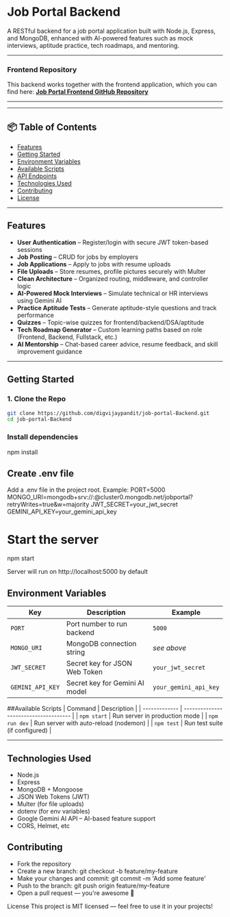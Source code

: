 # Job Portal Backend

A RESTful backend for a job portal application built with Node.js, Express, and MongoDB, enhanced with AI-powered features such as mock interviews, aptitude practice, tech roadmaps, and mentoring.

---

### Frontend Repository

This backend works together with the frontend application, which you can find here:
**[Job Portal Frontend GitHub Repository](https://github.com/digvijaypandit/job-portal-Frontend)**

---

---

## 📦 Table of Contents

- [Features](#features)  
- [Getting Started](#getting-started)  
- [Environment Variables](#environment-variables)  
- [Available Scripts](#available-scripts)  
- [API Endpoints](#api-endpoints)  
- [Technologies Used](#technologies-used)  
- [Contributing](#contributing)  
- [License](#license)

---

## Features

- **User Authentication** – Register/login with secure JWT token-based sessions  
- **Job Posting** – CRUD for jobs by employers  
- **Job Applications** – Apply to jobs with resume uploads  
- **File Uploads** – Store resumes, profile pictures securely with Multer  
- **Clean Architecture** – Organized routing, middleware, and controller logic  
- **AI-Powered Mock Interviews** – Simulate technical or HR interviews using Gemini AI  
- **Practice Aptitude Tests** – Generate aptitude-style questions and track performance  
- **Quizzes** – Topic-wise quizzes for frontend/backend/DSA/aptitude  
- **Tech Roadmap Generator** – Custom learning paths based on role (Frontend, Backend, Fullstack, etc.)  
- **AI Mentorship** – Chat-based career advice, resume feedback, and skill improvement guidance

---

## Getting Started

### 1. Clone the Repo

```bash
git clone https://github.com/digvijaypandit/job-portal-Backend.git
cd job-portal-Backend
```

### Install dependencies
npm install

## Create .env file
Add a .env file in the project root. Example:
PORT=5000
MONGO_URI=mongodb+srv://<username>:<password>@cluster0.mongodb.net/jobportal?retryWrites=true&w=majority
JWT_SECRET=your_jwt_secret
GEMINI_API_KEY=your_gemini_api_key

# Start the server
npm start

Server will run on http://localhost:5000 by default
## Environment Variables
| Key          | Description                   | Example           |
| ------------ | ----------------------------- | ----------------- |
| `PORT`       | Port number to run backend    | `5000`            |
| `MONGO_URI`  | MongoDB connection string     | *see above*       |
| `JWT_SECRET` | Secret key for JSON Web Token | `your_jwt_secret` |
| `GEMINI_API_KEY` | Secret key for Gemini AI model | `your_gemini_api_key` |


##Available Scripts
| Command       | Description                           |
| ------------- | ------------------------------------- |
| `npm start`   | Run server in production mode         |
| `npm run dev` | Run server with auto-reload (nodemon) |
| `npm test`    | Run test suite (if configured)        |

---
## Technologies Used
- Node.js
- Express
- MongoDB + Mongoose
- JSON Web Tokens (JWT)
- Multer (for file uploads)
- dotenv (for env variables)
- Google Gemini AI API – AI-based feature support
- CORS, Helmet, etc

## Contributing
- Fork the repository
- Create a new branch: git checkout -b feature/my-feature
- Make your changes and commit: git commit -m 'Add some feature'
- Push to the branch: git push origin feature/my-feature
- Open a pull request — you're awesome 🎉

License
This project is MIT licensed — feel free to use it in your projects!
